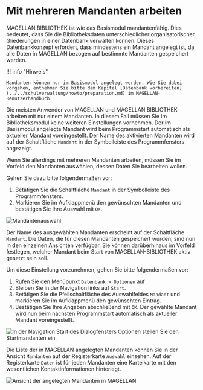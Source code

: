 # Mit mehreren Mandanten arbeiten

MAGELLAN BIBLIOTHEK ist wie das Basismodul mandantenfähig. Dies bedeutet, dass Sie die Bibliotheksdaten unterschiedlicher organisatorischer Gliederungen in einer Datenbank verwalten können. Dieses Datenbankkonzept erfordert, dass mindestens ein Mandant angelegt ist, da alle Daten in MAGELLAN bezogen auf bestimmte Mandanten gespeichert werden.

!!! info "Hinweis"

    Mandanten können nur im Basismodul angelegt werden. Wie Sie dabei vorgehen, entnehmen Sie bitte dem Kapitel [Datenbank vorbereiten](../../schulverwaltung/howto/preparation.md) im MAGELLAN-Benutzerhandbuch.

Die meisten Anwender von MAGELLAN und MAGELLAN BIBLIOTHEK arbeiten mit nur einem Mandanten. In diesem Fall müssen Sie im Bibliotheksmodul keine weiteren Einstellungen vornehmen. Der im Basismodul angelegte Mandant wird beim Programmstart automatisch als aktueller Mandant voreingestellt. Der Name des aktivierten Mandanten wird auf der Schaltfläche `Mandant` in der Symbolleiste des Programmfensters angezeigt.

Wenn Sie allerdings mit mehreren Mandanten arbeiten, müssen Sie im Vorfeld den Mandanten auswählen, dessen Daten Sie bearbeiten wollen.

Gehen Sie dazu bitte folgendermaßen vor:

1. Betätigen Sie die Schaltfläche `Mandant` in der Symbolleiste des Programmfensters.
2. Markieren Sie im Aufklappmenü den gewünschten Mandanten und bestätigen Sie Ihre Auswahl mit `OK`.

![Mandantenauswahl](/assets/images/bibliothek/mandanten01.png)

Der Name des ausgewählten Mandanten erscheint auf der Schaltfläche `Mandant`. Die Daten, die für diesen Mandanten gespeichert wurden, sind nun in den einzelnen Ansichten verfügbar.
Sie können darüberhinaus im Vorfeld festlegen, welcher Mandant beim Start von MAGELLAN-BIBLIOTHEK aktiv gesetzt sein soll.

Um diese Einstellung vorzunehmen, gehen Sie bitte folgendermaßen vor:

1. Rufen Sie den Menüpunkt `Datenbank > Optionen` auf
2. Bleiben Sie in der Navigation links auf `Start`.
3. Betätigen Sie die Pfeilschaltfläche des Auswahlfeldes `Mandant` und markieren Sie im Aufklappmenü den gewünschten Eintrag.
4. Bestätigen Sie Ihre Angaben abschließend mit `OK`.
Der gewählte Mandant wird nun beim nächsten Programmstart automatisch als aktueller Mandant voreingestellt.

![In der Navigation `Start` des Dialogfensters `Optionen` stellen Sie den Startmandanten ein.](/assets/images/bibliothek/mandanten02.png)

Die Liste der in MAGELLAN angelegten Mandanten können Sie in der Ansicht `Mandanten` auf der Registerkarte `Auswahl` einsehen. Auf der Registerkarte `Daten` ist für jeden Mandanten eine Karteikarte mit den wesentlichen Kontaktinformationen hinterlegt.

![Ansicht der angelegten Mandanten in MAGELLAN](/assets/images/bibliothek/mandanten03.png)
